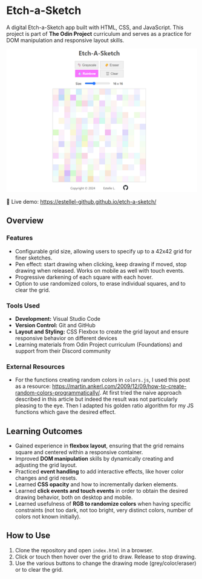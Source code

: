 # Etch-a-Sketch

A digital Etch-a-Sketch app built with HTML, CSS, and JavaScript.
This project is part of **The Odin Project** curriculum and serves as a practice for DOM manipulation and responsive layout skills.

![alt text](image.png)

🔗 Live demo: https://estellel-github.github.io/etch-a-sketch/

## Overview

### Features

- Configurable grid size, allowing users to specify up to a 42x42 grid for finer sketches.
- Pen effect: start drawing when clicking, keep drawing if moved, stop drawing when released. Works on mobile as well with touch events.
- Progressive darkening of each square with each hover.
- Option to use randomized colors, to erase individual squares, and to clear the grid.

### Tools Used

- **Development:** Visual Studio Code
- **Version Control:** Git and GitHub
- **Layout and Styling:** CSS Flexbox to create the grid layout and ensure responsive behavior on different devices
- Learning materials from Odin Project curriculum (Foundations) and support from their Discord community

### External Resources

- For the functions creating random colors in `colors.js`, I used this post as a resource: https://martin.ankerl.com/2009/12/09/how-to-create-random-colors-programmatically/. At first tried the naive approach described in this article but indeed the result was not particularly pleasing to the eye. Then I adapted his golden ratio algorithm for my JS functions which gave the desired effect.

## Learning Outcomes

- Gained experience in **flexbox layout**, ensuring that the grid remains square and centered within a responsive container.
- Improved **DOM manipulation** skills by dynamically creating and adjusting the grid layout.
- Practiced **event handling** to add interactive effects, like hover color changes and grid resets.
- Learned **CSS opacity** and how to incrementally darken elements.
- Learned **click events and touch events** in order to obtain the desired drawing behavior, both on desktop and mobile.
- Learned usefulness of **RGB to randomize colors** when having specific constraints (not too dark, not too bright, very distinct colors, number of colors not known initially).

## How to Use

1. Clone the repository and open `index.html` in a browser.
2. Click or touch then hover over the grid to draw. Release to stop drawing.
3. Use the various buttons to change the drawing mode (grey/color/eraser) or to clear the grid.
